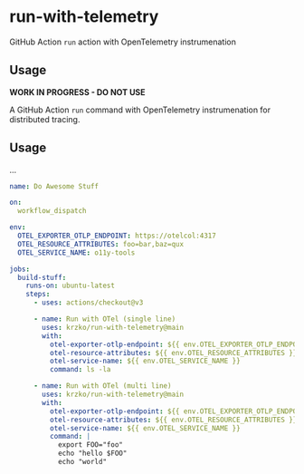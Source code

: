 # run-with-telemetry

GitHub Action `run` action with OpenTelemetry instrumenation 


## Usage

**WORK IN PROGRESS - DO NOT USE**

A GitHub Action `run` command with OpenTelemetry instrumenation for distributed tracing.

## Usage

...

```yaml
name: Do Awesome Stuff

on:
  workflow_dispatch

env:
  OTEL_EXPORTER_OTLP_ENDPOINT: https://otelcol:4317
  OTEL_RESOURCE_ATTRIBUTES: foo=bar,baz=qux
  OTEL_SERVICE_NAME: o11y-tools

jobs:
  build-stuff:
    runs-on: ubuntu-latest
    steps:
      - uses: actions/checkout@v3

      - name: Run with OTel (single line)
        uses: krzko/run-with-telemetry@main
        with:
          otel-exporter-otlp-endpoint: ${{ env.OTEL_EXPORTER_OTLP_ENDPOINT }}
          otel-resource-attributes: ${{ env.OTEL_RESOURCE_ATTRIBUTES }}
          otel-service-name: ${{ env.OTEL_SERVICE_NAME }}
          command: ls -la 

      - name: Run with OTel (multi line)
        uses: krzko/run-with-telemetry@main
        with:
          otel-exporter-otlp-endpoint: ${{ env.OTEL_EXPORTER_OTLP_ENDPOINT }}
          otel-resource-attributes: ${{ env.OTEL_RESOURCE_ATTRIBUTES }}
          otel-service-name: ${{ env.OTEL_SERVICE_NAME }}
          command: |
            export FOO="foo"
            echo "hello $FOO"
            echo "world"
```
